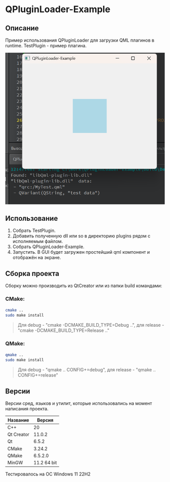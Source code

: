# QPluginLoader-Example

## Описание

Пример использования QPluginLoader для загрузки QML плагинов в runtime. TestPlugin - пример плагина.

![alt text](doc/QPluginLoader-Example.png)

## Использование

1. Собрать TestPlugin.
2. Добавить полученную dll или so в директорию plugins рядом с исполняемым файлом.
3. Собрать QPluginLoader-Example.
4. Запустить. В GUI будет загружен простейший qml компонент и отображён на экране.

## Сборка проекта

Сборку можно производить из QtCreator или из папки build командами:

### CMake:

```bash
cmake ..
sudo make install
```
> Для debug - "cmake -DCMAKE_BUILD_TYPE=Debug ..", для release - "cmake -DCMAKE_BUILD_TYPE=Release .."

### QMake:

```bash
qmake ..
sudo make install
```
> Для debug - "qmake .. CONFIG+=debug", для release - "qmake .. CONFIG+=release"

## Версии

Версии сред, языков и утилит, которые использовались на момент написания проекта.

| Название   | Версия               |
| -----------|----------------------|
| C++        | 20                   |
| Qt Creator | 11.0.2               |
| Qt         | 6.5.2                |
| CMake      | 3.24.2               |
| QMake      | 6.5.2.0              |
| MinGW      | 11.2 64 bit          |

Тестировалось на ОС Windows 11 22H2